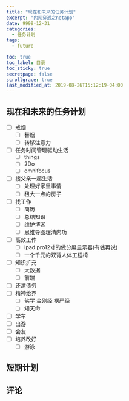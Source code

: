 ```yaml
---
title: "现在和未来的任务计划"
excerpt: "内网穿透之netapp"
date: 9999-12-31
categories:
  - 任务计划
tags:
  - future

toc: true
toc_label: 目录
toc_sticky: true
secretpage: false
scrollgrace: true
last_modified_at: 2019-08-26T15:12:19-04:00
---
```


## 现在和未来的任务计划
- [ ] 戒烟
     -[ ] 替烟
     -[ ] 转移注意力
- [ ] 任务时间管理驱动生活
     -[ ] things
     -[ ] 2Do
     -[ ] omnifocus
- [ ] 接父亲一起生活
     -[ ] 处理好家里事情
     -[ ] 租大一点的房子
- [ ] 找工作
     -[ ] 简历
     -[ ] 总结知识
     -[ ] 维护博客
     -[ ] 思维导图理清内功  
- [ ] 高效工作
     -[ ] ipad pro12寸的做分屏显示器(有钱再说)
     -[ ] 一个千元的双背人体工程椅
- [ ] 知识扩充
     -[ ] 大数据
     -[ ] 前端
- [ ] 还清债务
- [ ] 精神给养
     -[ ] 佛学 金刚经 楞严经
     -[ ] 知天命
- [ ] 学车
- [ ] 出游
- [ ] 会友
- [ ] 培养改好
     -[ ] 游泳
     
## 短期计划

## 评论

